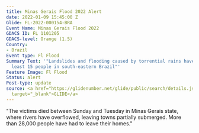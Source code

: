 ```yaml
---
title: Minas Gerais Flood 2022 Alert
date: 2022-01-09 15:45:00 Z
Glide: FL-2022-000154-BRA
Event Name: Minas Gerais Flood 2022
GDACS ID: FL 1101205
GDACS-level: Orange (1.5)
Country:
- Brazil
Event type: Fl Flood
Summary Text: '"Landslides and flooding caused by torrential rains have killed at
  least 15 people in south-eastern Brazil"'
Feature Image: Fl Flood
Status: alert
Post-type: update
source: <a href="https://glidenumber.net/glide/public/search/details.jsp?glide=22514&record=2&last=7475"
  target="_blank">GLIDE</a>
---
```


"The victims died between Sunday and Tuesday in Minas Gerais state, where rivers have overflowed, leaving towns partially submerged. More than 28,000 people have had to leave their homes."